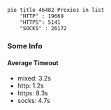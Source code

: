 
```mermaid
pie title 46482 Proxies in list
    "HTTP" : 19669
    "HTTPS": 5141
    "SOCKS" : 26172
```

### Some Info
#### Average Timeout

- mixed: 3.2s
- http: 1.2s
- https: 8.3s
- socks: 4.7s